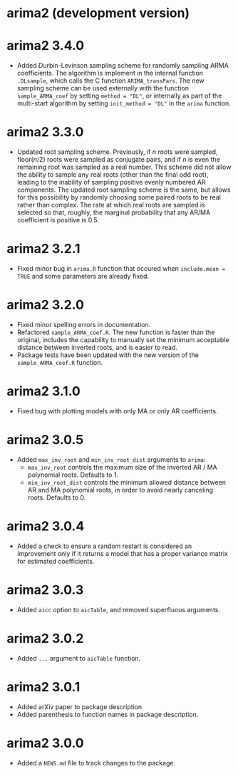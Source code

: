 # arima2 (development version)

# arima2 3.4.0

* Added Durbin-Levinson sampling scheme for randomly sampling ARMA coefficients. The algorithm is implement in the internal function `.DLsample`, which calls the C function `ARIMA_transPars`. The new sampling scheme can be used externally with the function `sample_ARMA_coef` by setting `method = "DL"`, or internally as part of the multi-start algorithm by setting `init_method = "DL"` in the `arima` function.

# arima2 3.3.0

* Updated root sampling scheme. Previously, if $n$ roots were sampled, floor($n/2$) roots were sampled as conjugate pairs, and if $n$ is even the remaining root was sampled as a real number. This scheme did not allow the ability to sample any real roots (other than the final odd root), leading to the inability of sampling positive evenly numbered AR components. 
The updated root sampling scheme is the same, but allows for this possibility by randomly choosing some paired roots to be real rather than complex. 
The rate at which real roots are sampled is selected so that, roughly, the marginal probability that any AR/MA coefficient is positive is $0.5$. 

# arima2 3.2.1

* Fixed minor bug in `arima.R` function that occured when `include.mean = TRUE` and some parameters are already fixed.

# arima2 3.2.0

* Fixed minor spelling errors in documentation.
* Refactored `sample_ARMA_coef.R`. The new function is faster than the original, includes the capability to manually set the minimum acceptable distance between inverted roots, and is easier to read. 
* Package tests have been updated with the new version of the `sample_ARMA_coef.R` function. 

# arima2 3.1.0

* Fixed bug with plotting models with only MA or only AR coefficients. 

# arima2 3.0.5

* Added `max_inv_root` and `min_inv_root_dist` arguments to `arima`:
    * `max_inv_root` controls the maximum size of the inverted AR / MA polynomial roots. Defaults to 1. 
    * `min_inv_root_dist` controls the minimum allowed distance between AR and MA polynomial roots, in order to avoid nearly canceling roots. Defaults to 0. 

# arima2 3.0.4

* Added a check to ensure a random restart is considered an improvement only if it returns a model that has a proper variance matrix for estimated coefficients. 

# arima2 3.0.3

* Added `aicc` option to `aicTable`, and removed superfluous arguments. 

# arima2 3.0.2

* Added `...` argument to `aicTable` function. 

# arima2 3.0.1

* Added arXiv paper to package description
* Added parenthesis to function names in package description. 

# arima2 3.0.0

* Added a `NEWS.md` file to track changes to the package.
